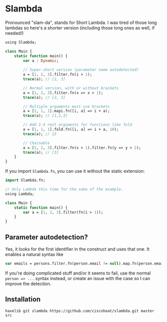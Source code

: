 # Slambda

Pronounced "slam-da", stands for Short Lambda. I was tired of those long lambdas so here's a shorter version (including those long ones as well, if needed!)

```haxe
using Slambda;

class Main {
	static function main() {
		var a : Dynamic;
		
		// Super-short version (parameter name autodetected)
		a = [1, 2, 3].filter.fn(i > 1);
		trace(a); // [2, 3]

		// Normal version, with or without brackets
		a = [1, 2, 3].filter.fn(x => x > 1);
		trace(a); // [2, 3]

		// Multiple arguments must use brackets
		a = [1, 1, 1].mapi.fn([i, a] => i + a);
		trace(a); // [1,2,3]

		// Add 1-4 rest arguments for functions like fold
		a = [1, 1, 1].fold.fn([i, a] => i + a, 10);
		trace(a); // 13

		// Chainable
		a = [1, 2, 3].filter.fn(x > 1).filter.fn(y => y > 2);
		trace(a); // [3]
	}
}
```

If you import `Slambda.fn`, you can use it without the static extension:

```haxe
import Slambda.fn;

// Only Lambda this time for the sake of the example.
using Lambda;

class Main {
	static function main() {
		var a = [1, 2, 3].filter(fn(i > 1));
	}
}
```

## Parameter autodetection?

Yes, it looks for the first identifier in the construct and uses that one. It enables a natural syntax like

```haxe
var emails = persons.filter.fn(person.email != null).map.fn(person.email);
```

If you're doing complicated stuff and/or it seems to fail, use the normal `person => ...` syntax instead, or create an issue with the case so I can improve the detection.

## Installation

`haxelib git slambda https://github.com/ciscoheat/slambda.git master src`
